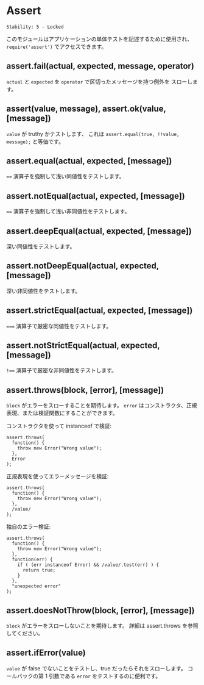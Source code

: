 # Assert

    Stability: 5 - Locked

<!--
This module is used for writing unit tests for your applications, you can
access it with `require('assert')`.
-->

このモジュールはアプリケーションの単体テストを記述するために使用され、
`require('assert')` でアクセスできます。

## assert.fail(actual, expected, message, operator)

<!--
Throws an exception that displays the values for `actual` and `expected` separated by the provided operator.
-->

`actual` と `expected` を `operator` で区切ったメッセージを持つ例外を
スローします。

## assert(value, message), assert.ok(value, [message])

<!--
Tests if value is truthy, it is equivalent to `assert.equal(true, !!value, message);`
-->

`value` が truthy かテストします、
これは `assert.equal(true, !!value, message);` と等価です。

## assert.equal(actual, expected, [message])

<!--
Tests shallow, coercive equality with the equal comparison operator ( `==` ).
-->

`==` 演算子を強制して浅い同値性をテストします。

## assert.notEqual(actual, expected, [message])

<!--
Tests shallow, coercive non-equality with the not equal comparison operator ( `!=` ).
-->

`==` 演算子を強制して浅い非同値性をテストします。

## assert.deepEqual(actual, expected, [message])

<!--
Tests for deep equality.
-->

深い同値性をテストします。

## assert.notDeepEqual(actual, expected, [message])

<!--
Tests for any deep inequality.
-->

深い非同値性をテストします。

## assert.strictEqual(actual, expected, [message])

<!--
Tests strict equality, as determined by the strict equality operator ( `===` )
-->

`===` 演算子で厳密な同値性をテストします。

## assert.notStrictEqual(actual, expected, [message])

<!--
Tests strict non-equality, as determined by the strict not equal operator ( `!==` )
-->

`!==` 演算子で厳密な非同値性をテストします。

## assert.throws(block, [error], [message])

<!--
Expects `block` to throw an error. `error` can be constructor, regexp or 
validation function.
-->

`block` がエラーをスローすることを期待します。
`error` はコンストラクタ、正規表現、または検証関数にすることができます。

<!--
Validate instanceof using constructor:
-->

コンストラクタを使って instanceof で検証:

    assert.throws(
      function() {
        throw new Error("Wrong value");
      },
      Error
    );

<!--
Validate error message using RegExp:
-->

正規表現を使ってエラーメッセージを検証:

    assert.throws(
      function() {
        throw new Error("Wrong value");
      },
      /value/
    );

<!--
Custom error validation:
-->

独自のエラー検証:

    assert.throws(
      function() {
        throw new Error("Wrong value");
      },
      function(err) {
        if ( (err instanceof Error) && /value/.test(err) ) {
          return true;
        }
      },
      "unexpected error"
    );

## assert.doesNotThrow(block, [error], [message])

<!--
Expects `block` not to throw an error, see assert.throws for details.
-->

`block` がエラーをスローしないことを期待します。
詳細は assert.throws を参照してください。

## assert.ifError(value)

<!--
Tests if value is not a false value, throws if it is a true value. Useful when
testing the first argument, `error` in callbacks.
-->

`value` が false でないことをテストし、true だったらそれをスローします。
コールバックの第 1 引数である `error` をテストするのに便利です。
